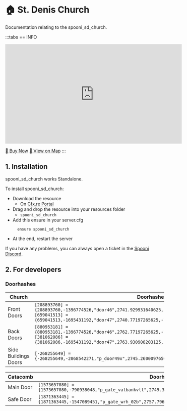 # 🏠 St. Denis Church
Documentation relating to the spooni_sd_church.

:::tabs
== INFO
<iframe width="560" height="315" src="https://www.youtube.com/embed/_Xub-jivqwE?si=Zv5gh_xhPprgqJca" frameborder="0" allow="accelerometer; autoplay; clipboard-write; encrypted-media; gyroscope; picture-in-picture; web-share" referrerpolicy="strict-origin-when-cross-origin" allowfullscreen></iframe>

<a href="https://spooni-mapping.tebex.io/package/6217600" class="button-buy">🛒 Buy Now</a>
<a href="https://spooni.de/rdr2/?m=house20" class="button-map">📍 View on Map</a>
:::

## 1. Installation
spooni_sd_church works Standalone.  

To install spooni_sd_church:
- Download the resource
  - On [Cfx.re Portal](https://portal.cfx.re/)
- Drag and drop the resource into your resources folder
  - `spooni_sd_church`
- Add this ensure in your server.cfg
  ```
    ensure spooni_sd_church
  ```
- At the end, restart the server

If you have any problems, you can always open a ticket in the [Spooni Discord](https://discord.gg/spooni).

## 2. For developers
### Doorhashes
| Church                    | Doorhashes
|---------------------------|----------------------------------------------------------------------------------|
| Front Doors               | `[208893760] = {208893760,-1396774526,"door46",2741.929931640625,-1263.373046875,49.95296478271484}` <br> `[659041513] = {659041513,-1695431192,"door47",2740.77197265625,-1265.0340576171875,49.95296478271484}`
| Back Doors                | `[880953181] = {880953181,-1396774526,"door46",2762.77197265625,-1280.3199462890625,47.10673141479492}` <br> `[381062086] = {381062086,-1695431192,"door47",2763.930908203125,-1278.657958984375,47.10673141479492}`
| Side Buildings Doors      | `[-268255649] = {-268255649,-2068542271,"p_door49x",2745.260009765625,-1289.469970703125,47.20999908447265}`

| Catacomb                  | Doorhashes
|---------------------------|----------------------------------------------------------------------------------|
| Main Door                 | `[1573657080] = {1573657080,-790938048,"p_gate_valbankvlt",2749.35009765625,-1264.3548583984375,40.29071044921875}`
| Safe Door                 | `[1871363445] = {1871363445,-1547089451,"p_gate_wrh_02b",2757.796142578125,-1267.3580322265625,39.55951309204101}`
